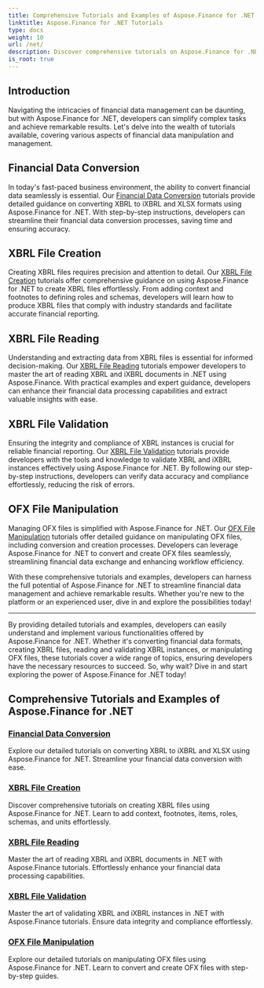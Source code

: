 ```yaml
---
title: Comprehensive Tutorials and Examples of Aspose.Finance for .NET 
linktitle: Aspose.Finance for .NET Tutorials
type: docs
weight: 10
url: /net/
description: Discover comprehensive tutorials on Aspose.Finance for .NET covering financial data conversion, XBRL file creation, reading, validation, and OFX file manipulation.
is_root: true
---
```


## Introduction

Navigating the intricacies of financial data management can be daunting, but with Aspose.Finance for .NET, developers can simplify complex tasks and achieve remarkable results. Let's delve into the wealth of tutorials available, covering various aspects of financial data manipulation and management.

## Financial Data Conversion

In today's fast-paced business environment, the ability to convert financial data seamlessly is essential. Our [Financial Data Conversion](./financial-data-conversion/) tutorials provide detailed guidance on converting XBRL to iXBRL and XLSX formats using Aspose.Finance for .NET. With step-by-step instructions, developers can streamline their financial data conversion processes, saving time and ensuring accuracy.

## XBRL File Creation

Creating XBRL files requires precision and attention to detail. Our [XBRL File Creation](./xbrl-file-creation/) tutorials offer comprehensive guidance on using Aspose.Finance for .NET to create XBRL files effortlessly. From adding context and footnotes to defining roles and schemas, developers will learn how to produce XBRL files that comply with industry standards and facilitate accurate financial reporting.

## XBRL File Reading

Understanding and extracting data from XBRL files is essential for informed decision-making. Our [XBRL File Reading](./xbrl-file-reading/) tutorials empower developers to master the art of reading XBRL and iXBRL documents in .NET using Aspose.Finance. With practical examples and expert guidance, developers can enhance their financial data processing capabilities and extract valuable insights with ease.

## XBRL File Validation

Ensuring the integrity and compliance of XBRL instances is crucial for reliable financial reporting. Our [XBRL File Validation](./xbrl-file-validation/) tutorials provide developers with the tools and knowledge to validate XBRL and iXBRL instances effectively using Aspose.Finance for .NET. By following our step-by-step instructions, developers can verify data accuracy and compliance effortlessly, reducing the risk of errors.

## OFX File Manipulation

Managing OFX files is simplified with Aspose.Finance for .NET. Our [OFX File Manipulation](./ofx-file-manipulation/) tutorials offer detailed guidance on manipulating OFX files, including conversion and creation processes. Developers can leverage Aspose.Finance for .NET to convert and create OFX files seamlessly, streamlining financial data exchange and enhancing workflow efficiency.

With these comprehensive tutorials and examples, developers can harness the full potential of Aspose.Finance for .NET to streamline financial data management and achieve remarkable results. Whether you're new to the platform or an experienced user, dive in and explore the possibilities today!

---
By providing detailed tutorials and examples, developers can easily understand and implement various functionalities offered by Aspose.Finance for .NET. Whether it's converting financial data formats, creating XBRL files, reading and validating XBRL instances, or manipulating OFX files, these tutorials cover a wide range of topics, ensuring developers have the necessary resources to succeed. So, why wait? Dive in and start exploring the power of Aspose.Finance for .NET today!
## Comprehensive Tutorials and Examples of Aspose.Finance for .NET 
### [Financial Data Conversion](./financial-data-conversion/)
Explore our detailed tutorials on converting XBRL to iXBRL and XLSX using Aspose.Finance for .NET. Streamline your financial data conversion with ease.
### [XBRL File Creation](./xbrl-file-creation/)
Discover comprehensive tutorials on creating XBRL files using Aspose.Finance for .NET. Learn to add context, footnotes, items, roles, schemas, and units effortlessly.
### [XBRL File Reading](./xbrl-file-reading/)
Master the art of reading XBRL and iXBRL documents in .NET with Aspose.Finance tutorials. Effortlessly enhance your financial data processing capabilities.
### [XBRL File Validation](./xbrl-file-validation/)
Master the art of validating XBRL and iXBRL instances in .NET with Aspose.Finance tutorials. Ensure data integrity and compliance effortlessly.
### [OFX File Manipulation](./ofx-file-manipulation/)
Explore our detailed tutorials on manipulating OFX files using Aspose.Finance for .NET. Learn to convert and create OFX files with step-by-step guides.